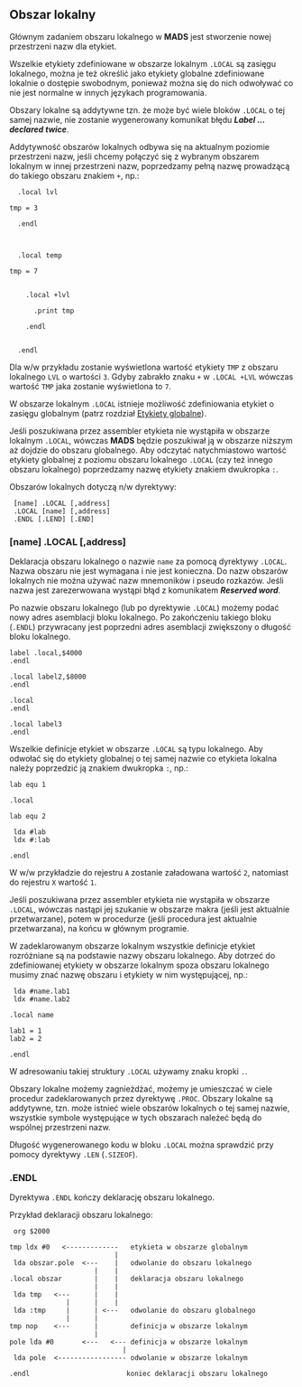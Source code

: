 ## Obszar lokalny

Głównym zadaniem obszaru lokalnego w **MADS** jest stworzenie nowej przestrzeni nazw dla etykiet.

Wszelkie etykiety zdefiniowane w obszarze lokalnym `.LOCAL` są zasięgu lokalnego, można je też określić jako etykiety globalne zdefiniowane lokalnie o dostępie swobodnym, ponieważ można się do nich odwoływać co nie jest normalne w innych językach programowania.

Obszary lokalne są addytywne tzn. że może być wiele bloków `.LOCAL` o tej samej nazwie, nie zostanie wygenerowany komunikat błędu _**Label ... declared twice**_.

Addytywność obszarów lokalnych odbywa się na aktualnym poziomie przestrzeni nazw, jeśli chcemy połączyć się z wybranym obszarem lokalnym w innej przestrzeni nazw, poprzedzamy pełną nazwę prowadzącą do takiego obszaru znakiem `+`, np.:

```
  .local lvl

tmp = 3

  .endl



  .local temp

tmp = 7


    .local +lvl

      .print tmp

    .endl


  .endl

```

Dla w/w przykładu zostanie wyświetlona wartość etykiety `TMP` z obszaru lokalnego `LVL` o wartości `3`. Gdyby zabrakło znaku `+` w `.LOCAL +LVL` wówczas wartość `TMP` jaka zostanie wyświetlona to `7`.

W obszarze lokalnym `.LOCAL` istnieje możliwość zdefiniowania etykiet o zasięgu globalnym (patrz rozdział [Etykiety globalne](#globalne)).

Jeśli poszukiwana przez assembler etykieta nie wystąpiła w obszarze lokalnym `.LOCAL`, wówczas **MADS** będzie poszukiwał ją w obszarze niższym aż dojdzie do obszaru globalnego. Aby odczytać natychmiastowo wartość etykiety globalnej z poziomu obszaru lokalnego `.LOCAL` (czy też innego obszaru lokalnego) poprzedzamy nazwę etykiety znakiem dwukropka `:`.

Obszarów lokalnych dotyczą n/w dyrektywy:

```
 [name] .LOCAL [,address]
 .LOCAL [name] [,address]
 .ENDL [.LEND] [.END]
```

### [name] .LOCAL [,address]

Deklaracja obszaru lokalnego o nazwie `name` za pomocą dyrektywy `.LOCAL`. Nazwa obszaru nie jest wymagana i nie jest konieczna. Do nazw obszarów lokalnych nie można używać nazw mnemoników i pseudo rozkazów. Jeśli nazwa jest zarezerwowana wystąpi błąd z komunikatem _**Reserved word**_.

Po nazwie obszaru lokalnego (lub po dyrektywie `.LOCAL`) możemy podać nowy adres asemblacji bloku lokalnego. Po zakończeniu takiego bloku (`.ENDL`) przywracany jest poprzedni adres asemblacji zwiększony o długość bloku lokalnego.

```
label .local,$4000
.endl

.local label2,$8000
.endl

.local
.endl

.local label3
.endl
```

Wszelkie definicje etykiet w obszarze `.LOCAL` są typu lokalnego. Aby odwołać się do etykiety globalnej o tej samej nazwie co etykieta lokalna należy poprzedzić ją znakiem dwukropka `:`, np.:

```
lab equ 1

.local

lab equ 2

 lda #lab
 ldx #:lab

.endl
```

W w/w przykładzie do rejestru `A` zostanie załadowana wartość `2`, natomiast do rejestru `X` wartość `1`.

Jeśli poszukiwana przez assembler etykieta nie wystąpiła w obszarze `.LOCAL`, wówczas nastąpi jej szukanie w obszarze makra (jeśli jest aktualnie przetwarzane), potem w procedurze (jeśli procedura jest aktualnie przetwarzana), na końcu w głównym programie.

W zadeklarowanym obszarze lokalnym wszystkie definicje etykiet rozróżniane są na podstawie nazwy obszaru lokalnego. Aby dotrzeć do zdefiniowanej etykiety w obszarze lokalnym spoza obszaru lokalnego musimy znać nazwę obszaru i etykiety w nim występującej, np.:

```
 lda #name.lab1
 ldx #name.lab2

.local name

lab1 = 1
lab2 = 2

.endl
```

W adresowaniu takiej struktury `.LOCAL` używamy znaku kropki `.`.

Obszary lokalne możemy zagnieżdżać, możemy je umieszczać w ciele procedur zadeklarowanych przez dyrektywę `.PROC`. Obszary lokalne są addytywne, tzn. może istnieć wiele obszarów lokalnych o tej samej nazwie, wszystkie symbole występujące w tych obszarach należeć będą do wspólnej przestrzeni nazw.

Długość wygenerowanego kodu w bloku `.LOCAL` można sprawdzić przy pomocy dyrektywy `.LEN` (`.SIZEOF`).

### .ENDL
Dyrektywa `.ENDL` kończy deklarację obszaru lokalnego.

Przykład deklaracji obszaru lokalnego:

```
 org $2000

tmp ldx #0   <-------------   etykieta w obszarze globalnym
                          |
 lda obszar.pole  <---    |   odwolanie do obszaru lokalnego
                     |    |
.local obszar        |    |   deklaracja obszaru lokalnego
                     |    |
 lda tmp   <---      |    |
              |      |    |
 lda :tmp     |      | <---   odwolanie do obszaru globalnego
              |      |
tmp nop    <---      |        definicja w obszarze lokalnym
                     |
pole lda #0       <---   <--- definicja w obszarze lokalnym
                            |
 lda pole  <----------------- odwolanie w obszarze lokalnym

.endl                        koniec deklaracji obszaru lokalnego
```

